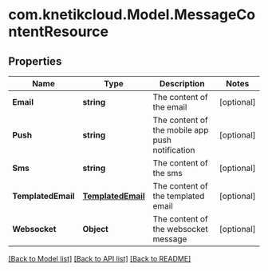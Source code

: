 # com.knetikcloud.Model.MessageContentResource
## Properties

Name | Type | Description | Notes
------------ | ------------- | ------------- | -------------
**Email** | **string** | The content of the email | [optional] 
**Push** | **string** | The content of the mobile app push notification | [optional] 
**Sms** | **string** | The content of the sms | [optional] 
**TemplatedEmail** | [**TemplatedEmail**](TemplatedEmail.md) | The content of the templated email | [optional] 
**Websocket** | **Object** | The content of the websocket message | [optional] 

[[Back to Model list]](../README.md#documentation-for-models) [[Back to API list]](../README.md#documentation-for-api-endpoints) [[Back to README]](../README.md)

